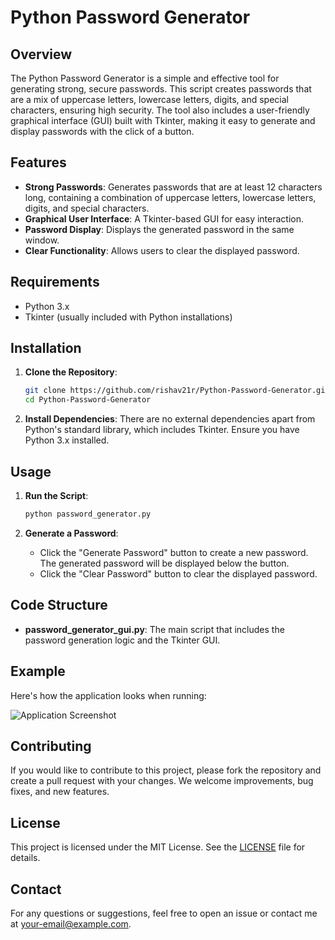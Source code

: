 # Python Password Generator

## Overview

The Python Password Generator is a simple and effective tool for generating strong, secure passwords. This script creates passwords that are a mix of uppercase letters, lowercase letters, digits, and special characters, ensuring high security. The tool also includes a user-friendly graphical interface (GUI) built with Tkinter, making it easy to generate and display passwords with the click of a button.

## Features

- **Strong Passwords**: Generates passwords that are at least 12 characters long, containing a combination of uppercase letters, lowercase letters, digits, and special characters.
- **Graphical User Interface**: A Tkinter-based GUI for easy interaction.
- **Password Display**: Displays the generated password in the same window.
- **Clear Functionality**: Allows users to clear the displayed password.

## Requirements

- Python 3.x
- Tkinter (usually included with Python installations)

## Installation

1. **Clone the Repository**:
    ```bash
    git clone https://github.com/rishav21r/Python-Password-Generator.git
    cd Python-Password-Generator
    ```

2. **Install Dependencies**:
    There are no external dependencies apart from Python's standard library, which includes Tkinter. Ensure you have Python 3.x installed.

## Usage

1. **Run the Script**:
    ```bash
    python password_generator.py
    ```

2. **Generate a Password**:
    - Click the "Generate Password" button to create a new password. The generated password will be displayed below the button.
    - Click the "Clear Password" button to clear the displayed password.

## Code Structure

- **password_generator_gui.py**: The main script that includes the password generation logic and the Tkinter GUI.

## Example

Here's how the application looks when running:

![Application Screenshot](.\screenshot.png)

## Contributing

If you would like to contribute to this project, please fork the repository and create a pull request with your changes. We welcome improvements, bug fixes, and new features.

## License

This project is licensed under the MIT License. See the [LICENSE](LICENSE) file for details.

## Contact

For any questions or suggestions, feel free to open an issue or contact me at [your-email@example.com](mailto:your-email@example.com).

